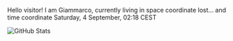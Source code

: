 Hello visitor! I am Giammarco, currently living in space coordinate lost... and time coordinate Saturday, 4 September, 02:18 CEST

![GitHub Stats](https://github-readme-stats.vercel.app/api?username=grcasanova)
